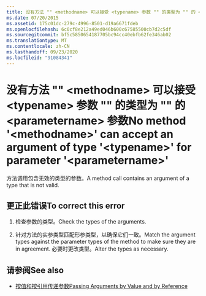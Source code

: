 ```yaml
---
title: 没有方法 "" <methodname> 可以接受 <typename> 参数 "" 的类型为 "" 的 <parametername> 参数
ms.date: 07/20/2015
ms.assetid: 175c01dc-279c-4996-8501-d19a6671fdeb
ms.openlocfilehash: 6c0cf8e212a49ed046b600c67585500cb7d2c5df
ms.sourcegitcommit: bf5c5850654187705bc94cc40ebfb62fe346ab02
ms.translationtype: MT
ms.contentlocale: zh-CN
ms.lasthandoff: 09/23/2020
ms.locfileid: "91084341"
---
```

# <a name="no-method-methodname-can-accept-an-argument-of-type-typename-for-parameter-parametername"></a><span data-ttu-id="698e2-102">没有方法 "" \<methodname> 可以接受 \<typename> 参数 "" 的类型为 "" 的 \<parametername> 参数</span><span class="sxs-lookup"><span data-stu-id="698e2-102">No method '\<methodname>' can accept an argument of type '\<typename>' for parameter '\<parametername>'</span></span>

<span data-ttu-id="698e2-103">方法调用包含无效的类型的参数。</span><span class="sxs-lookup"><span data-stu-id="698e2-103">A method call contains an argument of a type that is not valid.</span></span>  
  
## <a name="to-correct-this-error"></a><span data-ttu-id="698e2-104">更正此错误</span><span class="sxs-lookup"><span data-stu-id="698e2-104">To correct this error</span></span>  
  
1. <span data-ttu-id="698e2-105">检查参数的类型。</span><span class="sxs-lookup"><span data-stu-id="698e2-105">Check the types of the arguments.</span></span>  
  
2. <span data-ttu-id="698e2-106">针对方法的实参类型匹配形参类型，以确保它们一致。</span><span class="sxs-lookup"><span data-stu-id="698e2-106">Match the argument types against the parameter types of the method to make sure they are in agreement.</span></span> <span data-ttu-id="698e2-107">必要时更改类型。</span><span class="sxs-lookup"><span data-stu-id="698e2-107">Alter the types as necessary.</span></span>  
  
## <a name="see-also"></a><span data-ttu-id="698e2-108">请参阅</span><span class="sxs-lookup"><span data-stu-id="698e2-108">See also</span></span>

- [<span data-ttu-id="698e2-109">按值和按引用传递参数</span><span class="sxs-lookup"><span data-stu-id="698e2-109">Passing Arguments by Value and by Reference</span></span>](../programming-guide/language-features/procedures/passing-arguments-by-value-and-by-reference.md)
